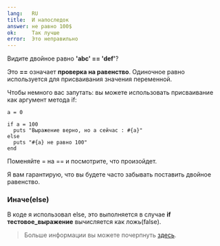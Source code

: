 ```yaml
---
lang:   RU
title:  И напоследок 
answer: не равно 100$
ok:     Так лучше
error:  Это неправильно
---
```


Видите двойное равно __'abc' == 'def'__?

Это __==__ означает __проверка на равенство__.
Одиночное равно используется для присваивания значения переменной.

Чтобы немного вас запутать: вы можете использовать присваивание как аргумент метода if:

    a = 0
    
    if a = 100
      puts "Выражение верно, но а сейчас : #{a}"
    else
      puts "#{a} не равно 100"
    end

Поменяйте = на == и посмотрите, что произойдет.

Я вам гарантирую, что вы будете часто забывать поставить двойное равенство.

### Иначе(else)
В коде я использовал else, это выполняется в случае
__if тестовое_выражение__ вычисляется как ложь(false).

> Больше информации вы можете почерпнуть
> <a href="http://www.ruby-doc.org/core/syntax/control_expressions_rdoc.html" target="_blank">здесь</a>.
